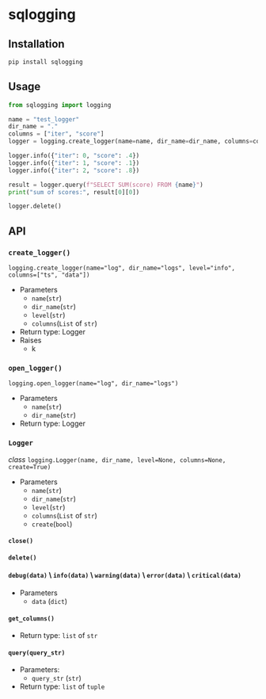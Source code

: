 # sqlogging

## Installation

```bash
pip install sqlogging
```

## Usage

```python
from sqlogging import logging

name = "test_logger"
dir_name = "."
columns = ["iter", "score"]
logger = logging.create_logger(name=name, dir_name=dir_name, columns=columns)

logger.info({"iter": 0, "score": .4})
logger.info({"iter": 1, "score": .1})
logger.info({"iter": 2, "score": .8})

result = logger.query(f"SELECT SUM(score) FROM {name}")
print("sum of scores:", result[0][0])

logger.delete()
```

## API

### `create_logger()`
`logging.create_logger(name="log", dir_name="logs", level="info", columns=["ts", "data"])`
* Parameters
  * `name`(`str`)
  * `dir_name`(`str`)
  * `level`(`str`)
  * `columns`(`List` of `str`)
* Return type: Logger
* Raises
  * k 

### `open_logger()`
`logging.open_logger(name="log", dir_name="logs")`
* Parameters
  * `name`(`str`)
  * `dir_name`(`str`)
* Return type: Logger

### `Logger`
*class* `logging.Logger(name, dir_name, level=None, columns=None, create=True)`
* Parameters
  * `name`(`str`)
  * `dir_name`(`str`)
  * `level`(`str`)
  * `columns`(`List` of `str`)
  * `create`(`bool`)

#### `close()`

#### `delete()`

#### `debug(data)` \\ `info(data)` \\ `warning(data)` \\ `error(data)` \\ `critical(data)`

* Parameters
  * `data` (`dict`)

#### `get_columns()`
* Return type: `list` of `str`

#### `query(query_str)`

* Parameters:
  * `query_str` (`str`)
* Return type: `list` of `tuple`
